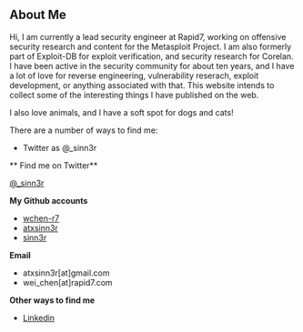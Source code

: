 ## About Me

Hi, I am currently a lead security engineer at Rapid7, working on offensive security research and
content for the Metasploit Project. I am also formerly part of Exploit-DB for exploit verification,
and security research for Corelan. I have been active in the security community for about ten years,
and I have a lot of love for reverse engineering, vulnerability reserach, exploit development, or
anything associated with that. This website intends to collect some of the interesting things I have
published on the web.

I also love animals, and I have a soft spot for dogs and cats!

There are a number of ways to find me:

* Twitter as @_sinn3r


** Find me on Twitter**

[@_sinn3r](https://twitter.com/_sinn3r)


**My Github accounts**

* [wchen-r7](https://github.com/wchen-r7)
* [atxsinn3r](https://github.com/atxsinn3r)
* [sinn3r](https://github.com/sinn3r)

**Email**

* atxsinn3r[at]gmail.com
* wei_chen[at]rapid7.com

**Other ways to find me**

* [Linkedin](https://www.linkedin.com/in/msfsinn3r/)